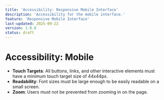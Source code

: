 ```yaml
---
title: 'Accessibility: Responsive Mobile Interface'
description: 'Accessibility for the mobile interface.'
feature: 'Responsive Mobile Interface'
last-updated: 2025-09-22
version: 1.0.0
status: draft
---
```


# Accessibility: Mobile

- **Touch Targets**: All buttons, links, and other interactive elements must have a minimum touch target size of 44x44px.
- **Readability**: Font sizes must be large enough to be easily readable on a small screen.
- **Zoom**: Users must not be prevented from zooming in on the page.
